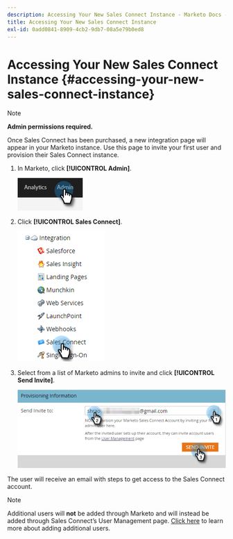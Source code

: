 ```yaml
---
description: Accessing Your New Sales Connect Instance - Marketo Docs - Product Documentation
title: Accessing Your New Sales Connect Instance
exl-id: 0add0841-8909-4cb2-9db7-08a5e79b0ed8
---
```

# Accessing Your New Sales Connect Instance {#accessing-your-new-sales-connect-instance}

>[!NOTE]
>
>**Admin permissions required.**

Once Sales Connect has been purchased, a new integration page will appear in your Marketo instance. Use this page to invite your first user and provision their Sales Connect instance.

1. In Marketo, click **[!UICONTROL Admin]**.

   ![](assets/accessing-your-new-sales-connect-instance-1.png)

1. Click **[!UICONTROL Sales Connect]**.

   ![](assets/accessing-your-new-sales-connect-instance-2.png)

1. Select from a list of Marketo admins to invite and click **[!UICONTROL Send Invite]**.

   ![](assets/accessing-your-new-sales-connect-instance-3.png)

The user will receive an email with steps to get access to the Sales Connect account.

>[!NOTE]
>
>Additional users will **not** be added through Marketo and will instead be added through Sales Connect’s User Management page. [Click here](/help/marketo/product-docs/marketo-sales-connect/admin/invite-users.md) to learn more about adding additional users.

